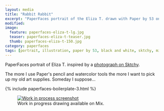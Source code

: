 ```yaml
---
layout: media
title: "Rabbit Rabbit"
excerpt: "PaperFaces portrait of the Eliza T. drawn with Paper by 53 on an iPad."
modified: 
image: 
  feature: paperfaces-eliza-t-lg.jpg
  teaser: paperfaces-eliza-t-teaser.jpg
  thumb: paperfaces-eliza-t-150.jpg
category: paperfaces
tags: [portrait, illustration, paper by 53, black and white, sktchy, mix]
---
```


PaperFaces portrait of Eliza T. inspired by a [photograph on Sktchy](http://sktchy.com/FsO57C).

The more I use Paper's pencil and watercolor tools the more I want to pick up my old art supplies. Someday I suppose...

{% include paperfaces-boilerplate-3.html %}

<figure>
  <a href="https://mix.fiftythree.com/11098-Michael-Rose/1837294"><img src="{{ site.url }}/images/paperfaces-eliza-t-process-1-900.jpg" alt="Work in process screenshot"></a>
  <figcaption>Work in progress drawing available on Mix.</figcaption>
</figure>
